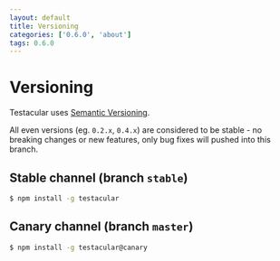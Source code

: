```yaml
---
layout: default
title: Versioning
categories: ['0.6.0', 'about']
tags: 0.6.0
---
```

# Versioning

Testacular uses [Semantic Versioning].

All even versions (eg. `0.2.x`, `0.4.x`) are considered to be stable - no breaking changes or new features, only bug fixes will pushed into this branch.

## Stable channel (branch `stable`)
```bash
$ npm install -g testacular
```

## Canary channel (branch `master`)
```bash
$ npm install -g testacular@canary
```

[Semantic Versioning]: http://semver.org/
